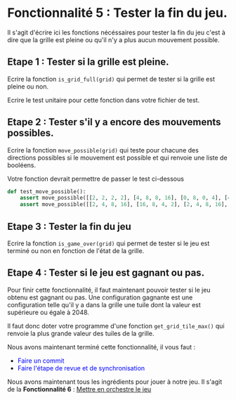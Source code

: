# Fonctionnalité 5 : Tester la fin du jeu.


Il s'agit d'écrire ici les fonctions nécéssaires pour tester la fin du jeu c'est à dire que la grille est pleine ou qu'il n'y a plus aucun mouvement possible.




## Etape 1 : Tester si la grille est pleine.


Ecrire la fonction `is_grid_full(grid)` qui permet de tester si la grille est pleine ou non.

Ecrire le test unitaire pour cette fonction dans votre fichier de test.


## Etape 2 : Tester s'il y a encore des mouvements possibles.

Ecrire la fonction `move_possible(grid)` qui teste pour chacune des directions possibles si le mouvement est possible et qui renvoie une liste de booléens.

Votre fonction devrait permettre de passer le test ci-dessous

```PYTHON
def test_move_possible():
    assert move_possible([[2, 2, 2, 2], [4, 8, 8, 16], [0, 8, 0, 4], [4, 8, 16, 32]]) == [True,True,True,True]
    assert move_possible([[2, 4, 8, 16], [16, 8, 4, 2], [2, 4, 8, 16], [16, 8, 4, 2]]) == [False,False,False,False]
```

## Etape 3 : Tester la fin du jeu

Ecrire la fonction `is_game_over(grid)` qui permet de tester si le jeu est terminé ou non en fonction de l'état de la grille.

## Etape 4 : Tester si le jeu est gagnant ou pas.

Pour finir cette fonctionnalité, il faut maintenant pouvoir tester si le jeu obtenu est gagnant ou pas. Une configuration gagnante est une configuration telle qu'il y a dans la grille une tuile dont la valeur est supérieure ou égale à 2048.

Il faut donc doter votre programme d'une fonction `get_grid_tile_max()` qui renvoie la plus grande valeur des tuiles de la grille.



Nous avons maintenant terminé cette fonctionnalité, il vous faut :

+ <span style='color:blue'>Faire un commit</span> 
+ <span style='color:blue'>Faire l'étape de revue et de synchronisation</span> 



Nous avons maintenant tous les ingrédients pour jouer à notre jeu. Il s'agit de la **Fonctionnalité 6** : [Mettre en orchestre le jeu](./2048_S4_Playing.md)




